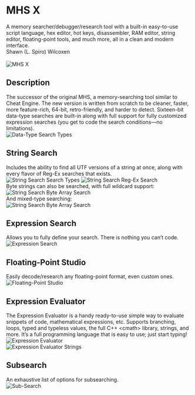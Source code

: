 # MHS X
A memory searcher/debugger/research tool with a built-in easy-to-use script language, hex editor, hot keys, disassembler, RAM editor, string editor, floating-point tools, and much more, all in a clean and modern interface.
<br>Shawn (L. Spiro) Wilcoxen
<br><br>![MHS X](https://i.imgur.com/V6ytGr4.png)

## Description
The successor of the original MHS, a memory-searching tool similar to Cheat Engine.  The new version is written from scratch to be cleaner, faster, more feature-rich, 64-bit, retro-friendly, and harder to detect.  Sixteen-bit data-type searches are built-in along with full support for fully customized expression searches (you get to code the search conditions—no limitations).
<br>![Data-Type Search Types](https://i.imgur.com/ySOzXu0.png)

## String Search
Includes the ability to find all UTF versions of a string at once, along with every flavor of Reg-Ex searches that exists.
<br>![String Search Search Types](https://i.imgur.com/aQyJsHr.png)
![String Search Reg-Ex Search](https://i.imgur.com/vRCunWi.png)
<br>Byte strings can also be searched, with full wildcard support:
<br>![String Search Byte Array Search](https://i.imgur.com/ljCBLvh.png)
<br>And mixed-type searching:
<br>![String Search Byte Array Search](https://i.imgur.com/Z2tojKc.png)

## Expression Search
Allows you to fully define your search.  There is nothing you can’t code.
<br>![Expression Search](https://i.imgur.com/8yehDR0.png)

## Floating-Point Studio
Easily decode/research any floating-point format, even custom ones.
<br>![Floating-Point Studio](https://i.imgur.com/rlZ1QSm.png)

## Expression Evaluator
The Expression Evaluator is a handy ready-to-use simple way to evaluate snippets of code, mathematical expressions, etc.  Supports branching, loops, typed and typeless values, the full C++ \<cmath\> library, strings, and more.  It’s a full programming language that is easy to use; just start typing!
<br>![Expression Evaluator](https://i.imgur.com/WLF2Xad.png)
<br>![Expression Evaluator Strings](https://i.imgur.com/yj8thaF.png)

## Subsearch
An exhaustive list of options for subsearching.
<br>![Sub-Search](https://i.imgur.com/lg7PIOp.png)
